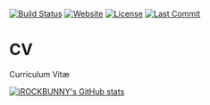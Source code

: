[![Build Status](https://app.travis-ci.com/iROCKBUNNY/CV.svg)](https://app.travis-ci.com/iROCKBUNNY/CV)
[![Website](https://img.shields.io/website-up-down-green-red/https/about.qutong.me.svg)](https://about.qutong.me/)
[![License](https://img.shields.io/badge/license-CC4.0%20BY--NC--ND-orange.svg)](/blob/master/LICENSE)
[![Last Commit](https://img.shields.io/github/last-commit/iROCKBUNNY/CV.svg)](https://github.com/iROCKBUNNY/CV/commits/master)

# CV
Curriculum Vitæ

[![iROCKBUNNY's GitHub stats](https://github-readme-stats.vercel.app/api?username=iROCKBUNNY&show_icons=true&theme=transparent&include_all_commits=true&count_private=true)](https://github.com/iROCKBUNNY)
